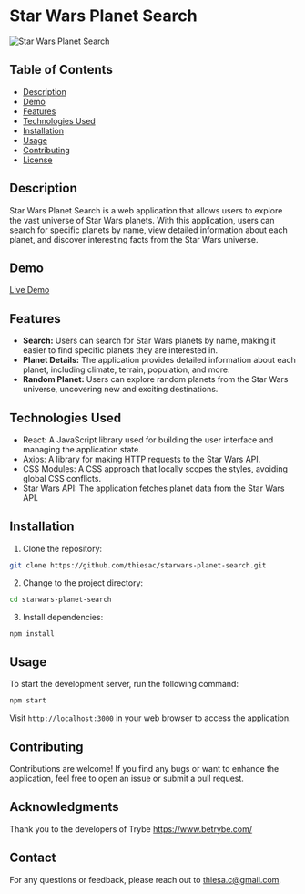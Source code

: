 # Star Wars Planet Search

![Star Wars Planet Search](./src/assets/images/starwars-planet-search.jpg)

## Table of Contents

- [Description](#description)
- [Demo](#demo)
- [Features](#features)
- [Technologies Used](#technologies-used)
- [Installation](#installation)
- [Usage](#usage)
- [Contributing](#contributing)
- [License](#license)

## Description

Star Wars Planet Search is a web application that allows users to explore the vast universe of Star Wars planets. With this application, users can search for specific planets by name, view detailed information about each planet, and discover interesting facts from the Star Wars universe.

## Demo

[Live Demo](https://your-live-demo-url.com)

## Features

- **Search:** Users can search for Star Wars planets by name, making it easier to find specific planets they are interested in.
- **Planet Details:** The application provides detailed information about each planet, including climate, terrain, population, and more.
- **Random Planet:** Users can explore random planets from the Star Wars universe, uncovering new and exciting destinations.

## Technologies Used

- React: A JavaScript library used for building the user interface and managing the application state.
- Axios: A library for making HTTP requests to the Star Wars API.
- CSS Modules: A CSS approach that locally scopes the styles, avoiding global CSS conflicts.
- Star Wars API: The application fetches planet data from the Star Wars API.

## Installation

1. Clone the repository:

```bash
git clone https://github.com/thiesac/starwars-planet-search.git
```

2. Change to the project directory:

```bash
cd starwars-planet-search
```

3. Install dependencies:

```bash
npm install
```

## Usage

To start the development server, run the following command:

```bash
npm start
```

Visit `http://localhost:3000` in your web browser to access the application.

## Contributing

Contributions are welcome! If you find any bugs or want to enhance the application, feel free to open an issue or submit a pull request.

## Acknowledgments
Thank you to the developers of Trybe https://www.betrybe.com/

## Contact
For any questions or feedback, please reach out to thiesa.c@gmail.com.

